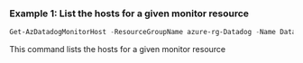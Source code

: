 ### Example 1: List the hosts for a given monitor resource
```powershell
Get-AzDatadogMonitorHost -ResourceGroupName azure-rg-Datadog -Name Datadog
```

This command lists the hosts for a given monitor resource
